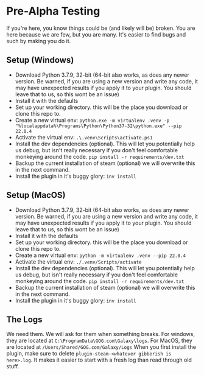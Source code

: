 # Pre-Alpha Testing

If you're here, you know things could be (and likely will be) broken. You are here because we are few, but you are many. It's easier to find bugs and such by making you do it. 

## Setup (Windows)
* Download Python 3.7.9, 32-bit (64-bit also works, as does any newer version. Be warned, if you are using a new version and write any code, it may have unexpected results if you apply it to your plugin. You should leave that to us, so this wont be an issue)
* Install it with the defaults
* Set up your working directory. this will be the place you download or clone this repo to. 
* Create a new virtual env:
  `python.exe -m virtualenv .venv -p "%localappdata%\Programs\Python\Python37-32\python.exe" --pip 22.0.4`
* Activate the virtual env:
  `.\.venv\Scripts\activate.ps1`
* Install the dev dependencies (optional). This will let you potentially help us debug, but isn't really necessary if you don't feel comfortable monkeying around the code. 
  `pip install -r requirements/dev.txt`
* Backup the current installation of steam (optional) we will overwrite this in the next command.
* Install the plugin in it's buggy glory:
  `inv install`

## Setup (MacOS)
* Download Python 3.7.9, 32-bit (64-bit also works, as does any newer version. Be warned, if you are using a new version and write any code, it may have unexpected results if you apply it to your plugin. You should leave that to us, so this wont be an issue)
* Install it with the defaults
* Set up your working directory. this will be the place you download or clone this repo to. 
* Create a new virtual env:
  `python -m virtualenv .venv --pip 22.0.4`
* Activate the virtual env:
  `./.venv/Scripts/activate`
* Install the dev dependencies (optional). This will let you potentially help us debug, but isn't really necessary if you don't feel comfortable monkeying around the code. 
  `pip install -r requirements/dev.txt`
* Backup the current installation of steam (optional) we will overwrite this in the next command.
* Install the plugin in it's buggy glory:
  `inv install`

 ## The Logs

 We need them. We will ask for them when something breaks. For windows, they are located at `C:\ProgramData\GOG.com\Galaxy\logs`. For MacOS, they are located at `/Users/Shared/GOG.com/Galaxy/Logs`
 When you first install the plugin, make sure to delete `plugin-steam-<whatever gibberish is here>.log`. It makes it easier to start with a fresh log than read through old stuff. 
